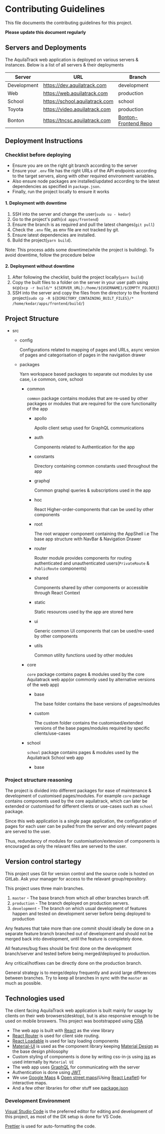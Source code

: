 # Contributing Guidelines

This file documents the contributing guidelines for this project.

**Please update this document regularly**

## Servers and Deployments

The AquilaTrack web application is deployed on various servers & instances. Below is a list of all servers & their deployments

| Server      | URL                            | Branch                                                                     |
| ----------- | ------------------------------ | -------------------------------------------------------------------------- |
| Development | https://dev.aquilatrack.com    | development                                                                |
| Web         | https://web.aquilatrack.com    | production                                                                 |
| School      | https://school.aquilatrack.com | school                                                                     |
| Toyota      | https://video.aquilatrack.com  | production                                                                 |
| Bonton      | https://tncsc.aquilatrack.com  | [Bonton-Frontend Repo](https://gitlab.com/zeliot/services/bonton/frontend) |

## Deployment Instructions

### Checklist before deploying

- Ensure you are on the right git branch according to the server
- Ensure your `.env` file has the right URLs of the API endpoints according to the target servers, along with other required environment variables.
- Also ensure node packages are installed/updated according to the latest dependencies as specified in `package.json`.
- Finally, run the project locally to ensure it works

#### 1. Deployment with downtime

1. SSH into the server and change the user(`sudo su - kedar`)
2. Go to the project's path(`cd apps/frontend`)
3. Ensure the branch is as required and pull the latest changes(`git pull`)
4. Check the `.env` file, as env file are not tracked by git.
5. Ensure latest dependencies are installed.
6. Build the project(`yarn build`).

Note: This process adds some downtime(while the project is building). To avoid downtime, follow the procedure below

#### 2. Deployment without downtime

1. After following the checklist, build the project locally(`yarn build`)
2. Copy the built files to a folder on the server in your user path using scp(`scp -r build/* ${SERVER_URL}:/home/${USERNAME}/${EMPTY_FOLDER}`)
3. SSH into the server and copy the files from the directory to the frontend project(`sudo cp -R ${DIRECTORY_CONTAINING_BUILT_FILES}/* /home/kedar/apps/frontend/build/`)

## Project Structure

- src

  - config

    Configurations related to mapping of pages and URLs, async version of pages and categorisation of pages in the navigation drawer

  - packages

    Yarn workspace based packages to separate out modules by use case, i.e common, core, school

    - common

      `common` package contains modules that are re-used by other packages or modules that are required for the core functionality of the app

      - apollo

        Apollo client setup used for GraphQL communications

      - auth

        Components related to Authentication for the app

      - constants

        Directory containing common constants used throughout the app

      - graphql

        Common graphql queries & subscriptions used in the app

      - hoc

        React Higher-order-components that can be used by other components

      - root

        The root wrapper component containing the AppShell i.e The base app structure with NavBar & Navigation Drawer

      - router

        Router module provides components for routing authenticated and unauthenticated users(`PrivateRoute` & `PublicRoute` components)

      - shared

        Components shared by other components or accessible through React Context

      - static

        Static resources used by the app are stored here

      - ui

        Generic common UI components that can be used/re-used by other components

      - utils

        Common utility functions used by other modules

    - core

      `core` package contains pages & modules used by the core Aquilatrack web app(or commonly used by alternative versions of the web app)

      - base

        The base folder contains the base versions of pages/modules

      - custom

        The custom folder contains the customised/extended versions of the base pages/modules required by specific clients/use-cases

    - school

      `school` package contains pages & modules used by the Aquilatrack School web app

      - base

### Project structure reasoning

The project is divided into different packages for ease of maintenance & development of customised pages/modules. For example `core` package contains components used by the core aquilatrack, which can later be extended or customised for different clients or use-cases such as `school` package.

Since this web application is a single page application, the configuration of pages for each user can be pulled from the server and only relevant pages are served to the user.

Thus, redundancy of modules for customisation/extension of components is encouraged as only the relavant files are served to the user.

## Version control startegy

This project uses Git for version control and the source code is hosted on GitLab. Ask your manager for access to the relavant group/repository.

This project uses three main branches.

1. `master` - The base branch from which all other branches branch off.
2. `production` - The branch deployed on production servers.
3. `development` - The branch on which usual development of features happen and tested on development server before being deployed to production

Any features that take more than one commit should ideally be done on a separate feature branch branched out of development and should not be merged back into development, until the feature is completely done.

All features/bug fixes should be first done on the development branch/server and tested before being merged/deployed to production.

Any critical/hotfixes can be directly done on the production branch.

General strategy is to merge/deploy frequently and avoid large differences between branches. Try to keep all branches in sync with the `master` as much as possible.

## Technologies used

The client facing AquilaTrack web application is built mainly for usage by clients on their web browsers(desktop), but is also responsive enough to be used on mobile broswers. This project was bootstrapped using [CRA](https://create-react-app.dev/)

- The web app is built with [React](https://reactjs.org/) as the view library
- [React Router](https://reacttraining.com/react-router/web/guides/quick-start) is used for client side routing.
- [React Loadable](https://github.com/jamiebuilds/react-loadable) is used for lazy loading components
- [Material-UI](https://material-ui.com/) is used as the component library keeping [Material Design](https://material.io/) as the base design philosophy
- Custom styling of components is done by writing css-in-js using [jss](https://cssinjs.org/) as used internally by `Material UI`
- The web app uses [GraphQL](https://graphql.org/) for communicating with the server
- Authentication is done using [JWT](https://jwt.io/)
- We use [Google Maps](https://developers.google.com/maps/documentation/javascript/tutorial) & [Open street maps](https://www.openstreetmap.org)(Using [React Leaflet](https://react-leaflet.js.org/)) for interactive maps.
- And a few other libraries for other stuff see [package.json](./package.json)

### Development Environment

[Visual Studio Code](https://code.visualstudio.com/) is the preferred editor for editing and development of this project, as most of the DX setup is done for VS Code.

[Prettier](https://prettier.io/) is used for auto-formatting the code.
